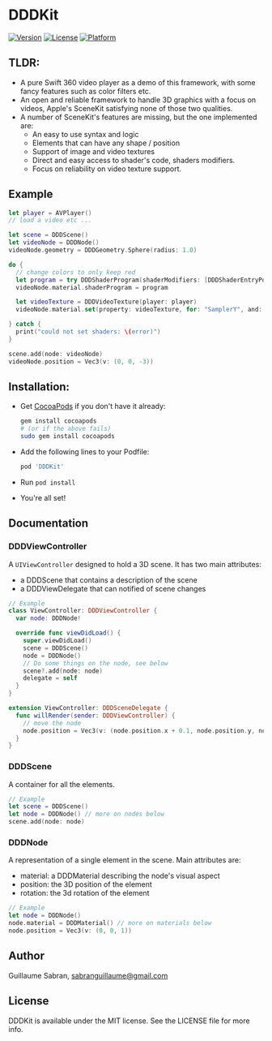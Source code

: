 # DDDKit

[![Version](https://img.shields.io/cocoapods/v/DDDKit.svg?style=flat)](http://cocoapods.org/pods/DDDKit)
[![License](https://img.shields.io/cocoapods/l/DDDKit.svg?style=flat)](http://cocoapods.org/pods/DDDKit)
[![Platform](https://img.shields.io/cocoapods/p/DDDKit.svg?style=flat)](http://cocoapods.org/pods/DDDKit)

## TLDR:

- A pure Swift 360 video player as a demo of this framework, with some fancy features such as color filters etc.
- An open and reliable framework to handle 3D graphics with a focus on videos, Apple's SceneKit satisfying none of those two qualities.
- A number of SceneKit's features are missing, but the one implemented are:
  - An easy to use syntax and logic
  - Elements that can have any shape / position
  - Support of image and video textures
  - Direct and easy access to shader's code, shaders modifiers.
  - Focus on reliability on video texture support.

## Example

```swift
let player = AVPlayer()
// load a video etc ...

let scene = DDDScene()
let videoNode = DDDNode()
videoNode.geometry = DDDGeometry.Sphere(radius: 1.0)

do {
  // change colors to only keep red
  let program = try DDDShaderProgram(shaderModifiers: [DDDShaderEntryPoint.fragment: "gl_FragColor = vec4(gl_FragColor.r, 0.0, 0.0, 1.0);"])
  videoNode.material.shaderProgram = program

  let videoTexture = DDDVideoTexture(player: player)
  videoNode.material.set(property: videoTexture, for: "SamplerY", and: "SamplerUV")

} catch {
  print("could not set shaders: \(error)")
}

scene.add(node: videoNode)
videoNode.position = Vec3(v: (0, 0, -3))
```

## Installation:
- Get [CocoaPods](http://cocoapods.org) if you don't have it already:
  ```bash
  gem install cocoapods
  # (or if the above fails)
  sudo gem install cocoapods
  ```

- Add the following lines to your Podfile:

  ```ruby
  pod 'DDDKit'
  ```

- Run `pod install`
- You're all set!


## Documentation
### DDDViewController
A `UIViewController` designed to hold a 3D scene. It has two main attributes:
- a DDDScene that contains a description of the scene
- a DDDViewDelegate that can notified of scene changes

```swift
// Example
class ViewController: DDDViewController {
  var node: DDDNode!

  override func viewDidLoad() {
    super.viewDidLoad()
    scene = DDDScene()
    node = DDDNode()
    // Do some things on the node, see below
    scene?.add(node: node)
    delegate = self
  }
}

extension ViewController: DDDSceneDelegate {
  func willRender(sender: DDDViewController) {
    // move the node
    node.position = Vec3(v: (node.position.x + 0.1, node.position.y, node.position.z))
  }
}
```

### DDDScene
A container for all the elements. 

```swift
// Example
let scene = DDDScene()
let node = DDDNode() // more on nodes below
scene.add(node: node)
```

### DDDNode
A representation of a single element in the scene. Main attributes are:
- material: a DDDMaterial describing the node's visual aspect
- position: the 3D position of the element
- rotation: the 3d rotation of the element

```swift
// Example
let node = DDDNode()
node.material = DDDMaterial() // more on materials below
node.position = Vec3(v: (0, 0, 1))
```

## Author

Guillaume Sabran, sabranguillaume@gmail.com

## License

DDDKit is available under the MIT license. See the LICENSE file for more info.
